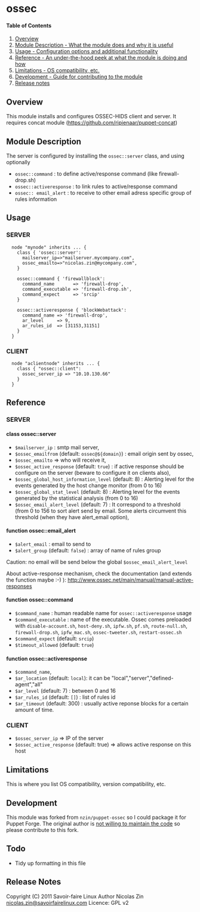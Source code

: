 # ossec

#### Table of Contents

1. [Overview](#overview)
2. [Module Description - What the module does and why it is useful](#module-description)
3. [Usage - Configuration options and additional functionality](#usage)
4. [Reference - An under-the-hood peek at what the module is doing and how](#reference)
5. [Limitations - OS compatibility, etc.](#limitations)
6. [Development - Guide for contributing to the module](#development)
7. [Release notes](#release-notes)

## Overview

This module installs and configures OSSEC-HIDS client and server.
It requires concat module (https://github.com/ripienaar/puppet-concat)

## Module Description

The server is configured by installing the `ossec::server` class, and using optionally

 * `ossec::command`        : to define active/response command (like firewall-drop.sh)
 * `ossec::activeresponse` : to link rules to active/response command
 * `ossec:: email_alert`   : to receive to other email adress specific group of rules information

## Usage

### SERVER

```puppet
  node "mynode" inherits ... {
    class { 'ossec::server':
      mailserver_ip=>"mailserver.mycompany.com",
      ossec_emailto=>"nicolas.zin@mycompany.com",
    }

    ossec::command { 'firewallblock':
      command_name       => 'firewall-drop',
      command_executable => 'firewall-drop.sh',
      command_expect     => 'srcip'
    }

    ossec::activeresponse { 'blockWebattack':
      command_name => 'firewall-drop',
      ar_level     => 9,
      ar_rules_id  => [31153,31151]
    }
  }
```

### CLIENT
```puppet
  node "aclientnode" inherits ... {
    class { "ossec::client":
      ossec_server_ip => "10.10.130.66"
    }
  }
```

## Reference

### SERVER

#### class ossec::server
 * `$mailserver_ip`	:  smtp mail server,
 * `$ossec_emailfrom` (default: `ossec@${domain}`) : email origin sent by ossec,
 * `$ossec_emailto`    => who will receive it,
 * `$ossec_active_response` (default: `true`) :  if active response should be configure on the server (beware to configure it on clients also),
 * `$ossec_global_host_information_level` (default: 8) : Alerting level for the events generated by the host change monitor (from 0 to 16)
 * `$ossec_global_stat_level` (default: 8) : Alerting level for the events generated by the statistical analysis (from 0 to 16)	
 * `$ossec_email_alert_level` (default: 7) : It correspond to a threshold (from 0 to 156 to sort alert send by email. Some alerts circumvent this threshold (when they have alert_email option),


#### function ossec::email_alert
 * `$alert_email`        : email to send to
 * `$alert_group` (default: `false`) : array of name of rules group 

Caution: no email will be send below the global `$ossec_email_alert_level`

About active-response mechanism, check the documentation (and extends the function maybe :-) ): http://www.ossec.net/main/manual/manual-active-responses

#### function ossec::command
 * `$command_name`        : human readable name for `ossec::activeresponse` usage
 * `$command_executable`  : name of the executable. Ossec comes preloaded with `disable-account.sh`, `host-deny.sh`, `ipfw.sh`, `pf.sh`, `route-null.sh`, `firewall-drop.sh`, `ipfw_mac.sh`, `ossec-tweeter.sh`, `restart-ossec.sh`
 * `$command_expect`     (default: `srcip`)
 * `$timeout_allowed`    (default: `true`)

#### function ossec::activeresponse
 * `$command_name`,
 * `$ar_location`     (default: `local`): it can be "local","server","defined-agent","all"
 * `$ar_level`        (default: 7)      : between 0 and 16
 * `$ar_rules_id`     (default: `[]`)   : list of rules id
 * `$ar_timeout`      (default: 300)    : usually active reponse blocks for a certain amount of time.



### CLIENT
 * `$ossec_server_ip` => IP of the server
 * `$ossec_active_response` (default: true) => allows active response on this host

## Limitations

This is where you list OS compatibility, version compatibility, etc.

## Development

This module was forked from `nzin/puppet-ossec` so I could package it for Puppet Forge. The
original author is [not willing to maintain the code](https://github.com/nzin/puppet-ossec/issues/3)
so please contribute to this fork.

## Todo

 * Tidy up formatting in this file

## Release Notes

Copyright (C) 2011 Savoir-faire Linux
Author Nicolas Zin <nicolas.zin@savoirfairelinux.com>
Licence: GPL v2
